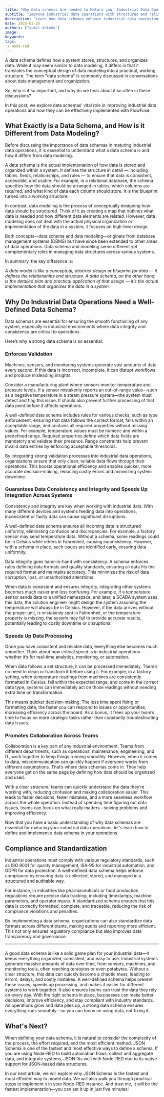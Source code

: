 ```yaml
--- 
title: "Why Data schemas Are needed to Mature your Industrial Data Operations" 
subtitle: "Improve industrial data operations with structured and reliable data."
description: "Learn how data schemas enhance industrial data operations by improving consistency, validation, processing speed, and compliance."
date: 2025-02-25
authors: ["sumit-shinde"]
image: 
keywords: 
tags: 
 - node-red
---
```


A data schema defines how a system stores, structures, and organizes data. While it may seem similar to data modeling, it differs in that it translates the conceptual design of data modeling into a practical, working structure. The term "data schema" is commonly discussed in conversations about data management and organization.

So, why is it so important, and why do we hear about it so often in these discussions?

In this post, we explore data schemas' vital role in improving industrial data operations and how they can be effectively implemented with FlowFuse.

## What Exactly is a Data Schema, and How is it Different from Data Modeling?

Before discussing the importance of data schemas in maturing industrial data operations, it is essential to understand what a data schema is and how it differs from data modeling.

A data schema is the actual implementation of how data is stored and organized within a system. It defines the structure in detail — including tables, fields, relationships, and rules — to ensure that data is consistent, accessible, and usable. For example, in a relational database, the schema specifies how the data should be arranged in tables, which columns are required, and what kind of data each column should store. It is the blueprint turned into a working structure.

In contrast, data modeling is the process of conceptually designing how data should be structured. Think of it as creating a map that outlines what data is needed and how different data elements are related. However, data modeling does not deal with the actual physical organization or implementation of the data in a system; it focuses on high-level design.

Both concepts—data schema and data modeling—originate from database management systems (DBMS) but have since been extended to other areas of data operations. Data schema and modeling serve different yet complementary roles in managing data structures across various systems.

In summary, the key difference is:

*A data model is like a conceptual, abstract design or blueprint for data — it defines the relationships and structure. A data schema, on the other hand, is the detailed plan and practical application of that design — it’s the actual implementation that organizes the data in a system.*

## Why Do Industrial Data Operations Need a Well-Defined Data Schema?

Data schemas are essential for ensuring the smooth functioning of any system, especially in industrial environments where data integrity and consistency are critical to operations.

Here’s why a strong data schema is so essential:

### Enforces Validation

Machines, sensors, and monitoring systems generate vast amounts of data every second. If this data is incorrect, incomplete, it can disrupt workflows and produce misleading insights.

Consider a manufacturing plant where sensors monitor temperature and pressure levels. If a sensor mistakenly reports an out-of-range value—such as a negative temperature in a steam pressure system—the system must detect and flag this issue. It should also prevent further processing of that data point before it affects operations.

A well-defined data schema includes rules for various checks, such as type enforcement, ensuring that data follows the correct format, falls within an acceptable range, and contains all required properties without missing values. For example, temperature values must be numeric and within a predefined range. Required properties define which data fields are mandatory and validate their presence. Range constraints help prevent invalid data entries by enforcing acceptable thresholds.

By integrating strong validation processes into industrial data operations, organizations ensure that only clean, reliable data flows through their operations. This boosts operational efficiency and enables quicker, more accurate decision-making, reducing costly errors and minimizing system downtime.

### Guarantees Data Consistency and Integrity and Speeds Up Integration Across Systems

Consistency and integrity are key when working with industrial data. With many different devices and systems feeding data into operations, inconsistent or faulty data can cause significant disruptions.

A well-defined data schema ensures all incoming data is structured uniformly, eliminating confusion and discrepancies. For example, a factory sensor may send temperature data. Without a schema, some readings could be in Celsius while others in Fahrenheit, causing inconsistency. However, with a schema in place, such issues are identified early, ensuring data uniformity.

Data integrity goes hand-in-hand with consistency. A schema enforces rules defining data formats and quality standards, ensuring all data fits the required format and maintains accuracy. This minimizes the risk of data corruption, loss, or unauthorized alterations.

When data is consistent and ensures integrity, integrating other systems becomes much easier and less confusing. For example, if a temperature sensor sends data to a unified namespace, and later, a SCADA system uses this data, the solution engineer might design the system assuming the temperature will always be in Celsius. However, if the data arrives without the proper unit, is mistakenly sent in Fahrenheit, or the temperature property is missing, the system may fail to provide accurate results, potentially leading to costly downtime or disruptions.

### Speeds Up Data Processing

Once you have consistent and reliable data, everything else becomes much smoother. Think about how critical speed is in industrial operations – whether it’s for real-time analytics, monitoring, or automation.

When data follows a set structure, it can be processed immediately. There’s no need to clean or transform it before using it. For example, in a factory setting, when temperature readings from machines are consistently formatted in Celsius, fall within the expected range, and come in the correct data type, systems can immediately act on those readings without needing extra time on transformation.

This means quicker decision-making. The less time spent fixing or formatting data, the faster you can respond to issues or opportunities, increasing efficiency across the board. As a bonus, it frees up your team’s time to focus on more strategic tasks rather than constantly troubleshooting data issues.

### Promotes Collaboration Across Teams

Collaboration is a key part of any industrial environment. Teams from different departments, such as operations, maintenance, engineering, and IT, work together to keep things running smoothly. However, when it comes to data, miscommunication can quickly happen if everyone works from different assumptions. That’s where data schemas come in. They help everyone get on the same page by defining how data should be organized and used.

With a clear structure, teams can quickly understand the data they’re working with, reducing confusion and making collaboration easier. This leads to faster decisions, fewer mistakes, and a more seamless workflow across the whole operation. Instead of spending time figuring out data issues, teams can focus on what really matters—solving problems and improving efficiency.

Now that you have a basic understanding of why data schemas are essential for maturing your industrial data operations, let's learn how to define and implement a data schema in your operations.

## Compliance and Standardization 

Industrial operations must comply with various regulatory standards, such as ISO 9001 for quality management, ISA-95 for industrial automation, and GDPR for data protection. A well-defined data schema helps enforce compliance by ensuring data is collected, stored, and managed in a structured and auditable way.

For instance, in industries like pharmaceuticals or food production, regulations require precise data tracking, including timestamps, machine parameters, and operator inputs. A standardized schema ensures that this data is correctly formatted, complete, and traceable, reducing the risk of compliance violations and penalties.

By implementing a data schema, organizations can also standardize data formats across different plants, making audits and reporting more efficient. This not only ensures regulatory compliance but also improves data transparency and governance.

<hr style="border: none; border-top: 3px solid rgba(173, 192, 252, 0.55); opacity: 0.3; margin-bottom: 20px;">

A good data schema is like a solid game plan for your industrial data—it keeps everything organized, consistent, and easy to use. Industrial systems generate massive amounts of data over time, from sensors, machines, and monitoring tools, often reaching terabytes or even petabytes. Without a clear structure, this data can quickly become a chaotic mess, leading to errors, delays, and costly mistakes. A well-defined schema helps prevent these issues, speeds up processing, and makes it easier for different systems to work together. It also ensures teams can trust the data they rely on every day. With the right schema in place, businesses can make better decisions, improve efficiency, and stay compliant with industry standards. As operations grow and data piles up, a strong data schema ensures everything runs smoothly—so you can focus on using data, not fixing it.

## What's Next?

When defining your data schema, it is natural to consider the complexity of the process, the effort required, and the most efficient method. JSON Schema is one of the fastest and most effective ways to define a schema. If you are using Node-RED to build automation flows, collect and aggregate data, and integrate systems, JSON fits well with Node-RED due to its native support for JSON-based data structures.

In our next article, we will explore why JSON Schema is the fastest and most efficient way to model data. We will also walk you through practical steps to implement it in your Node-RED instance. And trust me, it will be the fastest implementation—you can set it up in just five minutes!